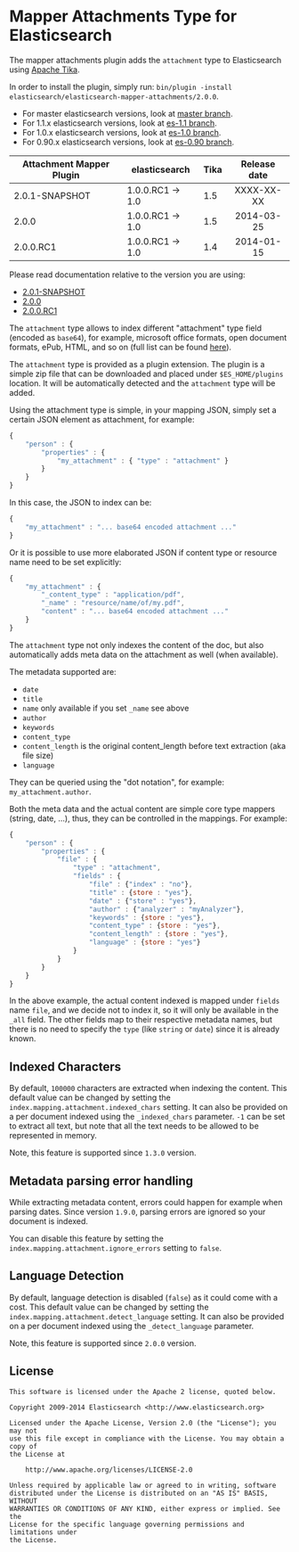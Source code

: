 Mapper Attachments Type for Elasticsearch
=========================================

The mapper attachments plugin adds the `attachment` type to Elasticsearch using [Apache Tika](http://lucene.apache.org/tika/).

In order to install the plugin, simply run: `bin/plugin -install elasticsearch/elasticsearch-mapper-attachments/2.0.0`.

* For master elasticsearch versions, look at [master branch](https://github.com/elasticsearch/elasticsearch-mapper-attachments/tree/master).
* For 1.1.x elasticsearch versions, look at [es-1.1 branch](https://github.com/elasticsearch/elasticsearch-mapper-attachments/tree/es-1.1).
* For 1.0.x elasticsearch versions, look at [es-1.0 branch](https://github.com/elasticsearch/elasticsearch-mapper-attachments/tree/es-1.0).
* For 0.90.x elasticsearch versions, look at [es-0.90 branch](https://github.com/elasticsearch/elasticsearch-mapper-attachments/tree/es-0.90).


|   Attachment Mapper Plugin  | elasticsearch         |  Tika  | Release date |
|-----------------------------|-----------------------|--------|:------------:|
| 2.0.1-SNAPSHOT              | 1.0.0.RC1 -> 1.0      |  1.5   |  XXXX-XX-XX  |
| 2.0.0                       | 1.0.0.RC1 -> 1.0      |  1.5   |  2014-03-25  |
| 2.0.0.RC1                   | 1.0.0.RC1 -> 1.0      |  1.4   |  2014-01-15  |

Please read documentation relative to the version you are using:

* [2.0.1-SNAPSHOT](https://github.com/elasticsearch/elasticsearch-mapper-attachments/blob/es-1.0/README.md)
* [2.0.0](https://github.com/elasticsearch/elasticsearch-mapper-attachments/blob/v2.0.0/README.md)
* [2.0.0.RC1](https://github.com/elasticsearch/elasticsearch-mapper-attachments/blob/v2.0.0.RC1/README.md)

The `attachment` type allows to index different "attachment" type field (encoded as `base64`), for example,
microsoft office formats, open document formats, ePub, HTML, and so on (full list can be found [here](http://tika.apache.org/1.5/formats.html)).

The `attachment` type is provided as a plugin extension. The plugin is a simple zip file that can be downloaded and placed under `$ES_HOME/plugins` location. It will be automatically detected and the `attachment` type will be added.

Using the attachment type is simple, in your mapping JSON, simply set a certain JSON element as attachment, for example:

```javascript
{
    "person" : {
        "properties" : {
            "my_attachment" : { "type" : "attachment" }
        }
    }
}
```

In this case, the JSON to index can be:

```javascript
{
    "my_attachment" : "... base64 encoded attachment ..."
}
```

Or it is possible to use more elaborated JSON if content type or resource name need to be set explicitly:

```javascript
{
    "my_attachment" : {
        "_content_type" : "application/pdf",
        "_name" : "resource/name/of/my.pdf",
        "content" : "... base64 encoded attachment ..."
    }
}
```

The `attachment` type not only indexes the content of the doc, but also automatically adds meta data on the attachment as well (when available).

The metadata supported are:

* `date`
* `title`
* `name` only available if you set `_name` see above
* `author`
* `keywords`
* `content_type`
* `content_length` is the original content_length before text extraction (aka file size)
* `language`

They can be queried using the "dot notation", for example: `my_attachment.author`.

Both the meta data and the actual content are simple core type mappers (string, date, ...), thus, they can be controlled in the mappings. For example:

```javascript
{
    "person" : {
        "properties" : {
            "file" : {
                "type" : "attachment",
                "fields" : {
                    "file" : {"index" : "no"},
                    "title" : {store : "yes"},
                    "date" : {"store" : "yes"},
                    "author" : {"analyzer" : "myAnalyzer"},
                    "keywords" : {store : "yes"},
                    "content_type" : {store : "yes"},
                    "content_length" : {store : "yes"},
                    "language" : {store : "yes"}
                }
            }
        }
    }
}
```

In the above example, the actual content indexed is mapped under `fields` name `file`, and we decide not to index it, so it will only be available in the `_all` field. The other fields map to their respective metadata names, but there is no need to specify the `type` (like `string` or `date`) since it is already known.

Indexed Characters
------------------

By default, `100000` characters are extracted when indexing the content. This default value can be changed by setting the `index.mapping.attachment.indexed_chars` setting. It can also be provided on a per document indexed using the `_indexed_chars` parameter. `-1` can be set to extract all text, but note that all the text needs to be allowed to be represented in memory.

Note, this feature is supported since `1.3.0` version.

Metadata parsing error handling
-------------------------------

While extracting metadata content, errors could happen for example when parsing dates.
Since version `1.9.0`, parsing errors are ignored so your document is indexed.

You can disable this feature by setting the `index.mapping.attachment.ignore_errors` setting to `false`.

Language Detection
------------------

By default, language detection is disabled (`false`) as it could come with a cost.
This default value can be changed by setting the `index.mapping.attachment.detect_language` setting.
It can also be provided on a per document indexed using the `_detect_language` parameter.

Note, this feature is supported since `2.0.0` version.


License
-------

    This software is licensed under the Apache 2 license, quoted below.

    Copyright 2009-2014 Elasticsearch <http://www.elasticsearch.org>

    Licensed under the Apache License, Version 2.0 (the "License"); you may not
    use this file except in compliance with the License. You may obtain a copy of
    the License at

        http://www.apache.org/licenses/LICENSE-2.0

    Unless required by applicable law or agreed to in writing, software
    distributed under the License is distributed on an "AS IS" BASIS, WITHOUT
    WARRANTIES OR CONDITIONS OF ANY KIND, either express or implied. See the
    License for the specific language governing permissions and limitations under
    the License.
